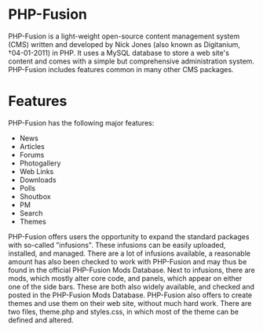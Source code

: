 PHP-Fusion
==========

PHP-Fusion is a light-weight open-source content management system (CMS) written and developed by Nick Jones (also known as Digitanium, †04-01-2011) in PHP. It uses a MySQL database to store a web site's content and comes with a simple but comprehensive administration system. PHP-Fusion includes features common in many other CMS packages.

Features
=========

PHP-Fusion has the following major features:
<ul>
<li>News</li>
<li>Articles</li>
<li>Forums</li>
<li>Photogallery</li>
<li>Web Links</li>
<li>Downloads</li>
<li>Polls</li>
<li>Shoutbox</li>
<li>PM</li>
<li>Search</li>
<li>Themes</li>
</ul>

PHP-Fusion offers users the opportunity to expand the standard packages with so-called "infusions". These infusions can be easily uploaded, installed, and managed. There are a lot of infusions available, a reasonable amount has also been checked to work with PHP-Fusion and may thus be found in the official PHP-Fusion Mods Database. Next to infusions, there are mods, which mostly alter core code, and panels, which appear on either one of the side bars. These are both also widely available, and checked and posted in the PHP-Fusion Mods Database.
PHP-Fusion also offers to create themes and use them on their web site, without much hard work. There are two files, theme.php and styles.css, in which most of the theme can be defined and altered.
